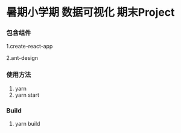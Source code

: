 # 暑期小学期 数据可视化 期末Project

### 包含组件

1.create-react-app

2.ant-design

### 使用方法

1. yarn
2. yarn start

### Build

1. yarn build

